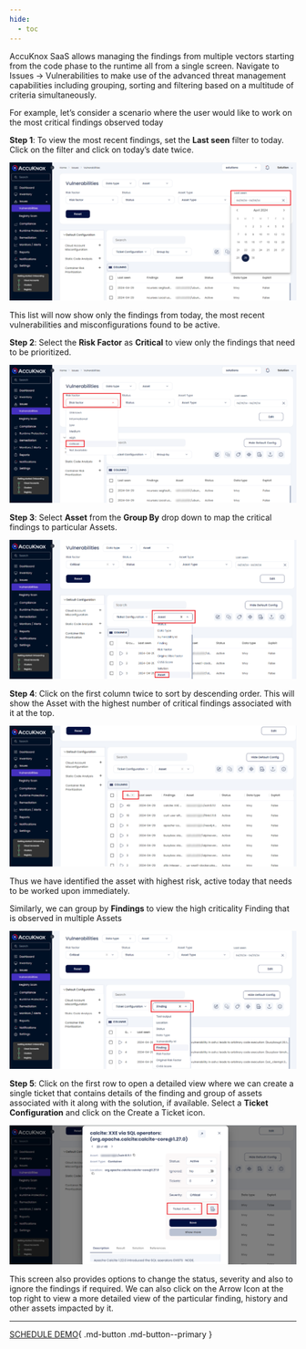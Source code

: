 ```yaml
---
hide:
  - toc
---
```


AccuKnox SaaS allows managing the findings from multiple vectors starting from the code phase to the runtime all from a single screen. Navigate to Issues → Vulnerabilities to make use of the advanced threat management capabilities including grouping, sorting and filtering based on a multitude of criteria simultaneously.

For example, let’s consider a scenario where the user would like to work on the most critical findings observed today

**Step 1**: To view the most recent findings, set the **Last seen** filter to today. Click on the filter and click on today’s date twice.

![](images/vuln-mgmnt/last-seen.png)

This list will now show only the findings from today, the most recent vulnerabilities and misconfigurations found to be active.

**Step 2**: Select the **Risk Factor** as **Critical** to view only the findings that need to be prioritized.

![](images/vuln-mgmnt/risk-factor.png)

**Step 3**: Select **Asset** from the **Group By** drop down to map the critical findings to particular Assets.

![](images/vuln-mgmnt/group-asset.png)

**Step 4**: Click on the first column twice to sort by descending order. This will show the Asset with the highest number of critical findings associated with it at the top.

![](images/vuln-mgmnt/sort-desc.png)

Thus we have identified the asset with highest risk, active today that needs to be worked upon immediately.

Similarly, we can group by **Findings** to view the high criticality Finding that is observed in multiple Assets

![](images/vuln-mgmnt/group-finding.png)

**Step 5**: Click on the first row to open a detailed view where we can create a single ticket that contains details of the finding and group of assets associated with it along with the solution, if available. Select a **Ticket Configuration** and click on the Create a Ticket icon.

![](images/vuln-mgmnt/details.png)

This screen also provides options to change the status, severity and also to ignore the findings if required. We can also click on the Arrow Icon at the top right to view a more detailed view of the particular finding, history and other assets impacted by it.

 - - - 
[SCHEDULE DEMO](https://www.accuknox.com/contact-us){ .md-button .md-button--primary }
